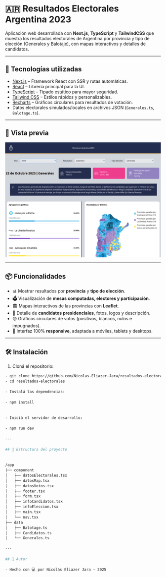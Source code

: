 # 🇦🇷 Resultados Electorales Argentina 2023

Aplicación web desarrollada con **Next.js**, **TypeScript** y **TailwindCSS** que muestra los resultados electorales de Argentina por provincia y tipo de elección (Generales y Balotaje), con mapas interactivos y detalles de candidatos.

---

## 🚀 Tecnologías utilizadas

- [Next.js](https://nextjs.org/) – Framework React con SSR y rutas automáticas.
- [React](https://reactjs.org/) – Librería principal para la UI.
- [TypeScript](https://www.typescriptlang.org/) – Tipado estático para mayor seguridad.
- [Tailwind CSS](https://tailwindcss.com/) – Estilos rápidos y personalizables.
- [Recharts](https://recharts.org/) – Gráficos circulares para resultados de votación.
- Datos electorales simulados/locales en archivos JSON (`Generales.ts`, `Balotage.ts`).

---

## 📸 Vista previa

![Vista previa](./public/demo.png)

---

## 📦 Funcionalidades

- 📊 Mostrar resultados por **provincia** y **tipo de elección**.
- 🗳 Visualización de **mesas computadas, electores y participación**.
- 🏛 Mapas interactivos de las provincias con **Leaflet**.
- 🎯 Detalle de **candidatos presidenciales**, fotos, logos y descripción.
- 🟡 Gráficos circulares de votos (positivos, blancos, nulos e impugnados).
- 📱 Interfaz 100% **responsive**, adaptada a móviles, tablets y desktops.

---

## 🛠️ Instalación

1. Cloná el repositorio:

```bash
- git clone https://github.com/Nicolas-Eliazer-Jara/resultados-electorales.git
- cd resultados-electorales

- Instalá las dependencias:

- npm install


- Iniciá el servidor de desarrollo:

- npm run dev

---

## 📁 Estructura del proyecto


/app
├── component
│   ├── datosElectorales.tsx
│   ├── datosMap.tsx
│   ├── datosVotos.tsx
│   ├── footer.tsx
│   ├── form.tsx
│   ├── infoCandidatos.tsx
│   ├── infoEleccion.tsx
│   ├── main.tsx
│   └── nav.tsx
├── data
│   ├── Balotage.ts
│   ├── Candidatos.ts
│   └── Generales.ts

---

## 🙌 Autor

- Hecho con 💻 por Nicolás Eliazer Jara – 2025